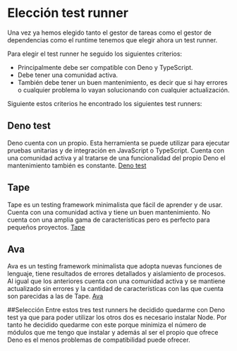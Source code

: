 # Elección test runner
Una vez ya hemos elegido tanto el gestor de tareas como el gestor de dependencias como el runtime tenemos que elegir ahora un test runner.

Para elegir el test runner he seguido los siguientes criterios:

- Principalmente debe ser compatible con Deno y TypeScript.
- Debe tener una comunidad activa.
- También debe tener un buen mantenimiento, es decir que si hay errores o cualquier problema lo vayan solucionando con cualquier actualización.

Siguiente estos criterios he encontrado los siguientes test runners:

## Deno test
Deno cuenta con un propio. Esta herramienta se puede utilizar para ejecutar pruebas unitarias y de integración en JavaScript o TypeScript. Cuenta con una comunidad activa y al tratarse de una funcionalidad del propio Deno el mantenimiento también es constante. [Deno test](https://docs.deno.com/runtime/manual/basics/testing/)

## Tape
Tape es un testing framework minimalista que fácil de aprender y de usar. Cuenta con una comunidad activa y tiene un buen mantenimiento. No cuenta con una amplia gama de características pero es perfecto para pequeños proyectos. [Tape](https://github.com/ljharb/tape)

## Ava
Ava es un testing framework minimalista que adopta nuevas funciones de lenguaje, tiene resultados de errores detallados y aislamiento de procesos. Al igual que los anteriores cuenta con una comunidad activa y se mantiene actualizado sin errores y la cantidad de características con las que cuenta son parecidas a las de Tape. [Ava](https://nightwatchjs.org/guide/third-party-test-runners/ava.html)

##Selección
Entre estos tres test runners he decidido quedarme con Deno test ya que para poder utilizar los otros dos es necesario instalar Node. Por tanto he decidido quedarme con este porque minimiza el número de módulos que me tengo que instalar y además al ser el propio que ofrece Deno es el menos problemas de compatibilidad puede ofrecer.
